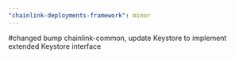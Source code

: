 ```yaml
---
"chainlink-deployments-framework": minor
---
```


#changed bump chainlink-common, update Keystore to implement extended Keystore interface
